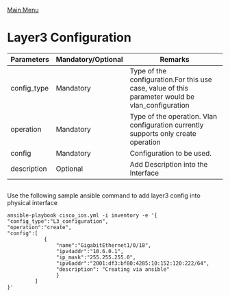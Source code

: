 [Main Menu](../README.md)
# Layer3 Configuration


| Parameters | Mandatory/Optional |Remarks |
| ------ | ---------- |----------|
| config_type | Mandatory | Type of the configuration.For this use case, value of this parameter would be vlan_configuration |
| operation |Mandatory | Type of the operation. Vlan  configuration currently supports only create operation |
| config | Mandatory| Configuration to be used.|
| description | Optional | Add Description into the Interface| 

## 
Use the following sample ansible command to add layer3 config into physical interface
```shell
ansible-playbook cisco_ios.yml -i inventory -e '{
"config_type":"L3_configuration",
"operation":"create",
"config":[
            {
                "name":"GigabitEthernet1/0/18",
                "ipv4addr":"10.6.0.1",
                "ip_mask":"255.255.255.0",
                "ipv6addr":"2001:df3:bf80:4285:10:152:120:222/64",
                "description": "Creating via ansible"
                }
         ]
}'
```

